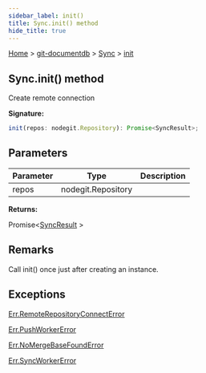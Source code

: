 ```yaml
---
sidebar_label: init()
title: Sync.init() method
hide_title: true
---
```


[Home](./index.md) &gt; [git-documentdb](./git-documentdb.md) &gt; [Sync](./git-documentdb.sync.md) &gt; [init](./git-documentdb.sync.init.md)

## Sync.init() method

Create remote connection

<b>Signature:</b>

```typescript
init(repos: nodegit.Repository): Promise<SyncResult>;
```

## Parameters

|  Parameter | Type | Description |
|  --- | --- | --- |
|  repos | nodegit.Repository |  |

<b>Returns:</b>

Promise&lt;[SyncResult](./git-documentdb.syncresult.md) &gt;

## Remarks

Call init() once just after creating an instance.

## Exceptions

[Err.RemoteRepositoryConnectError](./git-documentdb.err.remoterepositoryconnecterror.md)

[Err.PushWorkerError](./git-documentdb.err.pushworkererror.md)

[Err.NoMergeBaseFoundError](./git-documentdb.err.nomergebasefounderror.md)

[Err.SyncWorkerError](./git-documentdb.err.syncworkererror.md)


